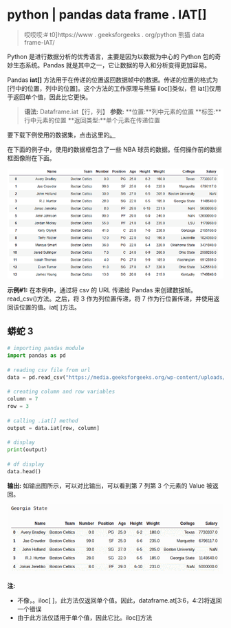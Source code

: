 # python | pandas data frame . IAT[]

> 哎哎哎:# t0]https://www . geeksforgeeks . org/python 熊猫 data frame-IAT/

Python 是进行数据分析的优秀语言，主要是因为以数据为中心的 Python 包的奇妙生态系统。Pandas 就是其中之一，它让数据的导入和分析变得更加容易。

Pandas **iat[]** 方法用于在传递的位置返回数据帧中的数据。传递的位置的格式为[行中的位置，列中的位置]。这个方法的工作原理与熊猫 iloc[]类似，但 iat[]仅用于返回单个值，因此比它更快。

> **语法:** Dataframe.iat【行，列】
> **参数:**
> **位置:**列中元素的位置
> **标签:**行中元素的位置
> **返回类型:**单个元素在传递位置

要下载下例使用的数据集，点击这里的[。](https://media.geeksforgeeks.org/wp-content/uploads/nba.csv)

在下面的例子中，使用的数据框包含了一些 NBA 球员的数据。任何操作前的数据框图像附在下面。

![](img/793ad040c852f46d3cbfdaf19ee388c2.png)

**示例#1:**
在本例中，通过将 csv 的 URL 传递给 Pandas 来创建数据帧。read_csv()方法。之后，将 3 作为列位置传递，将 7 作为行位置传递，并使用返回该位置的值。iat[ ]方法。

## 蟒蛇 3

```py
# importing pandas module 
import pandas as pd

# reading csv file from url 
data = pd.read_csv("https://media.geeksforgeeks.org/wp-content/uploads/nba.csv")

# creating column and row variables
column = 7
row = 3

# calling .iat[] method
output = data.iat[row, column]

# display
print(output)

# df display
data.head()
```

**输出:**
如输出图所示，可以对比输出，可以看到第 7 列第 3 个元素的 Value 被返回。

![](img/6c8df9a3858371bba13f41743a1ac22b.png)

**注:**

*   不像，。iloc[ ]，此方法仅返回单个值。因此，dataframe.at[3:6，4:2]将返回一个错误
*   由于此方法仅适用于单个值，因此它比。iloc[]方法